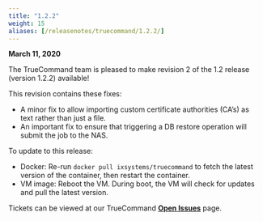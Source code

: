 ```yaml
---
title: "1.2.2"
weight: 15
aliases: [/releasenotes/truecommand/1.2.2/]
---
```


**March 11, 2020**

The TrueCommand team is pleased to make revision 2 of the 1.2 release (version 1.2.2) available!

This revision contains these fixes:

+ A minor fix to allow importing custom certificate authorities (CA’s) as text rather than just a file.
+ An important fix to ensure that triggering a DB restore operation will submit the job to the NAS.

To update to this release:

+ Docker: Re-run `docker pull ixsystems/truecommand` to fetch the latest version of the container, then restart the container.
+ VM image: Reboot the VM. During boot, the VM will check for updates and pull the latest version.

Tickets can be viewed at our TrueCommand  [**Open Issues**](https://jira.ixsystems.com/projects/TC/issues/) page.
